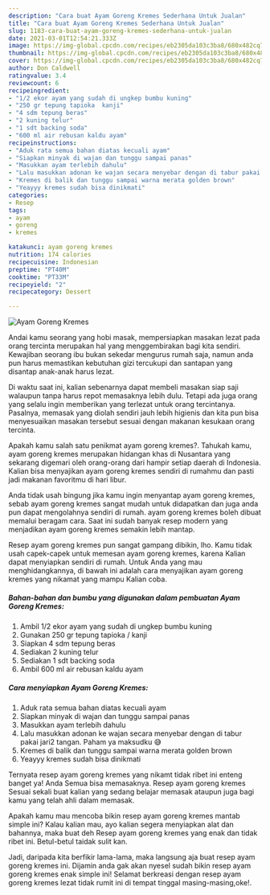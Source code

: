 ```yaml
---
description: "Cara buat Ayam Goreng Kremes Sederhana Untuk Jualan"
title: "Cara buat Ayam Goreng Kremes Sederhana Untuk Jualan"
slug: 1183-cara-buat-ayam-goreng-kremes-sederhana-untuk-jualan
date: 2021-03-01T12:54:21.333Z
image: https://img-global.cpcdn.com/recipes/eb2305da103c3ba8/680x482cq70/ayam-goreng-kremes-foto-resep-utama.jpg
thumbnail: https://img-global.cpcdn.com/recipes/eb2305da103c3ba8/680x482cq70/ayam-goreng-kremes-foto-resep-utama.jpg
cover: https://img-global.cpcdn.com/recipes/eb2305da103c3ba8/680x482cq70/ayam-goreng-kremes-foto-resep-utama.jpg
author: Don Caldwell
ratingvalue: 3.4
reviewcount: 6
recipeingredient:
- "1/2 ekor ayam yang sudah di ungkep bumbu kuning"
- "250 gr tepung tapioka  kanji"
- "4 sdm tepung beras"
- "2 kuning telur"
- "1 sdt backing soda"
- "600 ml air rebusan kaldu ayam"
recipeinstructions:
- "Aduk rata semua bahan diatas kecuali ayam"
- "Siapkan minyak di wajan dan tunggu sampai panas"
- "Masukkan ayam terlebih dahulu"
- "Lalu masukkan adonan ke wajan secara menyebar dengan di tabur pakai jari2 tangan. Paham ya maksudku 😅"
- "Kremes di balik dan tunggu sampai warna merata golden brown"
- "Yeayyy kremes sudah bisa dinikmati"
categories:
- Resep
tags:
- ayam
- goreng
- kremes

katakunci: ayam goreng kremes 
nutrition: 174 calories
recipecuisine: Indonesian
preptime: "PT40M"
cooktime: "PT33M"
recipeyield: "2"
recipecategory: Dessert

---
```



![Ayam Goreng Kremes](https://img-global.cpcdn.com/recipes/eb2305da103c3ba8/680x482cq70/ayam-goreng-kremes-foto-resep-utama.jpg)

Andai kamu seorang yang hobi masak, mempersiapkan masakan lezat pada orang tercinta merupakan hal yang menggembirakan bagi kita sendiri. Kewajiban seorang ibu bukan sekedar mengurus rumah saja, namun anda pun harus memastikan kebutuhan gizi tercukupi dan santapan yang disantap anak-anak harus lezat.

Di waktu  saat ini, kalian sebenarnya dapat membeli masakan siap saji walaupun tanpa harus repot memasaknya lebih dulu. Tetapi ada juga orang yang selalu ingin memberikan yang terlezat untuk orang tercintanya. Pasalnya, memasak yang diolah sendiri jauh lebih higienis dan kita pun bisa menyesuaikan masakan tersebut sesuai dengan makanan kesukaan orang tercinta. 



Apakah kamu salah satu penikmat ayam goreng kremes?. Tahukah kamu, ayam goreng kremes merupakan hidangan khas di Nusantara yang sekarang digemari oleh orang-orang dari hampir setiap daerah di Indonesia. Kalian bisa menyajikan ayam goreng kremes sendiri di rumahmu dan pasti jadi makanan favoritmu di hari libur.

Anda tidak usah bingung jika kamu ingin menyantap ayam goreng kremes, sebab ayam goreng kremes sangat mudah untuk didapatkan dan juga anda pun dapat mengolahnya sendiri di rumah. ayam goreng kremes boleh dibuat memalui beragam cara. Saat ini sudah banyak resep modern yang menjadikan ayam goreng kremes semakin lebih mantap.

Resep ayam goreng kremes pun sangat gampang dibikin, lho. Kamu tidak usah capek-capek untuk memesan ayam goreng kremes, karena Kalian dapat menyiapkan sendiri di rumah. Untuk Anda yang mau menghidangkannya, di bawah ini adalah cara menyajikan ayam goreng kremes yang nikamat yang mampu Kalian coba.

<!--inarticleads1-->

##### Bahan-bahan dan bumbu yang digunakan dalam pembuatan Ayam Goreng Kremes:

1. Ambil 1/2 ekor ayam yang sudah di ungkep bumbu kuning
1. Gunakan 250 gr tepung tapioka / kanji
1. Siapkan 4 sdm tepung beras
1. Sediakan 2 kuning telur
1. Sediakan 1 sdt backing soda
1. Ambil 600 ml air rebusan kaldu ayam




<!--inarticleads2-->

##### Cara menyiapkan Ayam Goreng Kremes:

1. Aduk rata semua bahan diatas kecuali ayam
1. Siapkan minyak di wajan dan tunggu sampai panas
1. Masukkan ayam terlebih dahulu
1. Lalu masukkan adonan ke wajan secara menyebar dengan di tabur pakai jari2 tangan. Paham ya maksudku 😅
1. Kremes di balik dan tunggu sampai warna merata golden brown
1. Yeayyy kremes sudah bisa dinikmati




Ternyata resep ayam goreng kremes yang nikamt tidak ribet ini enteng banget ya! Anda Semua bisa memasaknya. Resep ayam goreng kremes Sesuai sekali buat kalian yang sedang belajar memasak ataupun juga bagi kamu yang telah ahli dalam memasak.

Apakah kamu mau mencoba bikin resep ayam goreng kremes mantab simple ini? Kalau kalian mau, ayo kalian segera menyiapkan alat dan bahannya, maka buat deh Resep ayam goreng kremes yang enak dan tidak ribet ini. Betul-betul taidak sulit kan. 

Jadi, daripada kita berfikir lama-lama, maka langsung aja buat resep ayam goreng kremes ini. Dijamin anda gak akan nyesel sudah bikin resep ayam goreng kremes enak simple ini! Selamat berkreasi dengan resep ayam goreng kremes lezat tidak rumit ini di tempat tinggal masing-masing,oke!.

